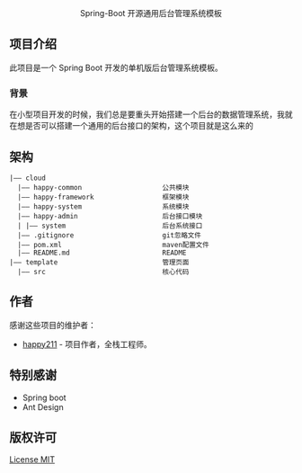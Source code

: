 <p align="center">
  Spring-Boot 开源通用后台管理系统模板
</p>

<span id="nav-1"></span>

<span id="nav-2"></span>

<span id="nav-3"></span>

## 项目介绍

此项目是一个 Spring Boot 开发的单机版后台管理系统模板。

<span id="nav-3-1"></span>

### 背景

在小型项目开发的时候，我们总是要重头开始搭建一个后台的数据管理系统，我就在想是否可以搭建一个通用的后台接口的架构，这个项目就是这么来的

<span id="nav-4"></span>

<span id="nav-6"></span>

## 架构

```
|—— cloud
  |—— happy-common                    公共模块
  |—— happy-framework                 框架模块
  |—— happy-system                    系统模块
  |—— happy-admin                     后台接口模块
  | |—— system                        后台系统接口
  |—— .gitignore                      git忽略文件
  |—— pom.xml                         maven配置文件
  |—— README.md                       README
|—— template                          管理页面
  |—— src                             核心代码
```

## 作者

感谢这些项目的维护者：


- [happy211](https://github.com/RogerPeng123) - 项目作者，全栈工程师。

</details>

<span id="nav-12"></span>

## 特别感谢

- Spring boot
- Ant Design

<span id="nav-15"></span>

## 版权许可

[License MIT](LICENSE)
